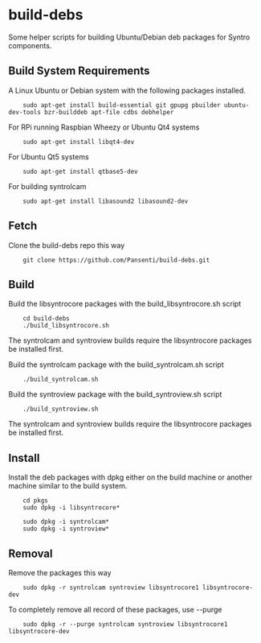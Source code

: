 # build-debs

Some helper scripts for building Ubuntu/Debian deb packages for Syntro components.

## Build System Requirements

A Linux Ubuntu or Debian system with the following packages installed.

        sudo apt-get install build-essential git gpupg pbuilder ubuntu-dev-tools bzr-builddeb apt-file cdbs debhelper

For RPi running Raspbian Wheezy or Ubuntu Qt4 systems

        sudo apt-get install libqt4-dev

For Ubuntu Qt5 systems

        sudo apt-get install qtbase5-dev

For building syntrolcam

        sudo apt-get install libasound2 libasound2-dev

## Fetch

Clone the build-debs repo this way

        git clone https://github.com/Pansenti/build-debs.git

## Build 

Build the libsyntrocore packages with the build_libsyntrocore.sh script

        cd build-debs
        ./build_libsyntrocore.sh

The syntrolcam and syntroview builds require the libsyntrocore
packages be installed first.

Build the syntrolcam package with the build_syntrolcam.sh script

        ./build_syntrolcam.sh

Build the syntroview package with the build_syntroview.sh script

        ./build_syntroview.sh

The syntrolcam and syntroview builds require the libsyntrocore
packages be installed first.


## Install 

Install the deb packages with dpkg either on the build machine or
another machine similar to the build system.

        cd pkgs
        sudo dpkg -i libsyntrocore*

        sudo dpkg -i syntrolcam*
        sudo dpkg -i syntroview*

## Removal

Remove the packages this way

        sudo dpkg -r syntrolcam syntroview libsyntrocore1 libsyntrocore-dev

To completely remove all record of these packages, use --purge

        sudo dpkg -r --purge syntrolcam syntroview libsyntrocore1 libsyntrocore-dev

